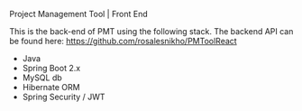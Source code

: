 Project Management Tool | Front End

This is the back-end of PMT using the following stack. The backend API can be found here: https://github.com/rosalesnikho/PMToolReact

- Java 
- Spring Boot 2.x
- MySQL db
- Hibernate ORM
- Spring Security / JWT 
